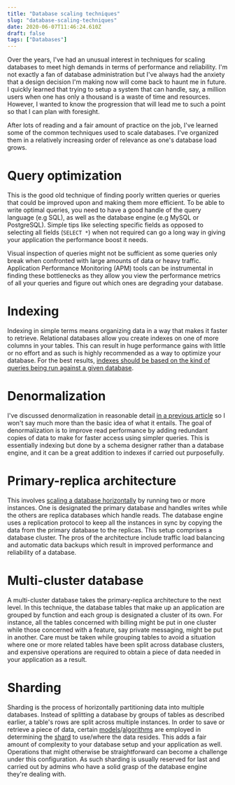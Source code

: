 ```yaml
---
title: "Database scaling techniques"
slug: "database-scaling-techniques"
date: 2020-06-07T11:46:24.610Z
draft: false
tags: ["Databases"]
---
```


Over the years, I've had an unusual interest in techniques for scaling databases to meet high demands in terms of performance and reliability. I'm not exactly a fan of database administration but I've always had the anxiety that a design decision I'm making now will come back to haunt me in future. I quickly learned that trying to setup a system that can handle, say, a million users when one has only a thousand is a waste of time and resources. However, I wanted to know the progression that will lead me to such a point so that I can plan with foresight.

After lots of reading and a fair amount of practice on the job, I've learned some of the common techniques used to scale databases. I've organized them in a relatively increasing order of relevance as one's database load grows.

# Query optimization
This is the good old technique of finding poorly written queries or queries that could be improved upon and making them more efficient. To be able to write optimal queries, you need to have a good handle of the query language (e.g SQL), as well as the database engine (e.g MySQL or PostgreSQL). Simple tips like selecting specific fields as opposed to selecting all fields (`SELECT *`) when not required can go a long way in giving your application the performance boost it needs.

Visual inspection of queries might not be sufficient as some queries only break when confronted with large amounts of data or heavy traffic. Application Performance Monitoring (APM) tools can be instrumental in finding these bottlenecks as they allow you view the performance metrics of all your queries and figure out which ones are degrading your database.

# Indexing
Indexing in simple terms means organizing data in a way that makes it faster to retrieve. Relational databases allow you create indexes on one of more columns in your tables. This can result in huge performance gains with little or no effort and as such is highly recommended as a way to optimize your database. For the best results, [indexes should be based on the kind of queries being run against a given database](https://www.dbta.com/Columns/DBA-Corner/Top-10-Steps-to-Building-Useful-Database-Indexes-100498.aspx).

# Denormalization
I've discussed denormalization in reasonable detail [in a previous article](/database-denormalization/) so I won't say much more than the basic idea of what it entails. The goal of denormalization is to improve read performance by adding redundant copies of data to make for faster access using simpler queries. This is essentially indexing but done by a schema designer rather than a database engine, and it can be a great addition to indexes if carried out purposefully.

# Primary-replica architecture
This involves [scaling a database horizontally](https://stackoverflow.com/a/11715598/6293466) by running two or more instances. One is designated the primary database and handles writes while the others are replica databases which handle reads. The database engine uses a replication protocol to keep all the instances in sync by copying the data from the primary database to the replicas. This setup comprises a database cluster. The pros of the architecture include traffic load balancing and automatic data backups which result in improved performance and reliability of a database.

# Multi-cluster database
A multi-cluster database takes the primary-replica architecture to the next level. In this technique, the database tables that make up an application are grouped by function and each group is designated a cluster of its own. For instance, all the tables concerned with billing might be put in one cluster while those concerned with a feature, say private messaging, might be put in another. Care must be taken while grouping tables to avoid a situation where one or more related tables have been split across database clusters, and expensive operations are required to obtain a piece of data needed in your application as a result.

# Sharding
Sharding is the process of horizontally partitioning data into multiple databases. Instead of splitting a database by groups of tables as described earlier, a table's rows are split across multiple instances. In order to save or retrieve a piece of data, certain [models](https://www.citusdata.com/blog/2017/08/28/five-data-models-for-sharding/)/[algorithms](https://docs.microsoft.com/en-us/azure/architecture/patterns/sharding#sharding-strategies) are employed in determining the [shard](https://en.wikipedia.org/wiki/Shard_(database_architecture)) to use/where the data resides. This adds a fair amount of complexity to your database setup and your application as well. Operations that might otherwise be straightforward can become a challenge under this configuration. As such sharding is usually reserved for last and carried out by admins who have a solid grasp of the database engine they're dealing with.
